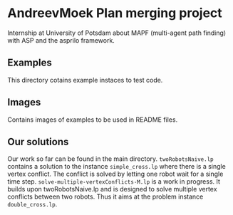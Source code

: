 # AndreevMoek Plan merging project

Internship at University of Potsdam about MAPF (multi-agent path finding) with ASP and the asprilo framework.

## Examples

This directory cotains example instaces to test code.

## Images

Contains images of examples to be used in README files.

## Our solutions

Our work so far can be found in the main directory.
`twoRobotsNaive.lp` contains a solution to the instance `simple_cross.lp` where there is a single vertex conflict. The conflict is solved by letting one robot wait for a single time step. 
`solve-multiple-vertexConflicts-M.lp` is a work in progress. It builds upon twoRobotsNaive.lp and is designed to solve multiple vertex conflicts between two robots. Thus it aims at the problem instance `double_cross.lp`.
